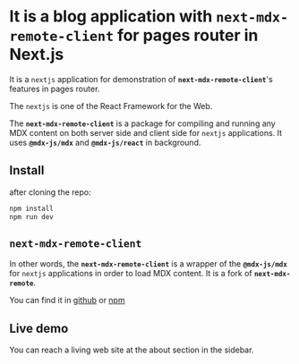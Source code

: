 # It is a blog application with `next-mdx-remote-client` for pages router in Next.js

It is a `nextjs` application for demonstration of **`next-mdx-remote-client`**'s features in pages router.

The `nextjs` is one of the React Framework for the Web. 

The **`next-mdx-remote-client`** is a package for compiling and running any MDX content on both server side and client side for `nextjs` applications. It uses **`@mdx-js/mdx`** and **`@mdx-js/react`** in background.

## Install
after cloning the repo:
```bash
npm install
npm run dev
```

## `next-mdx-remote-client`
In other words, the **`next-mdx-remote-client`** is a wrapper of the **`@mdx-js/mdx`** for `nextjs` applications in order to load MDX content. It is a fork of **`next-mdx-remote`**.

You can find it in [github](https://github.com/ipikuka/next-mdx-remote-client) or [npm](https://www.npmjs.com/package/next-mdx-remote-client)

## Live demo
You can reach a living web site at the about section in the sidebar.